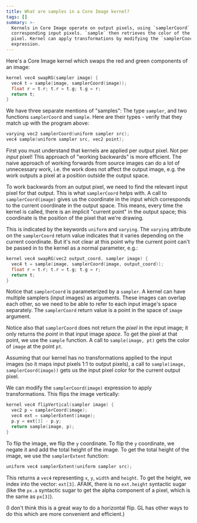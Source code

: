 ```yaml
---
title: What are samples in a Core Image kernel?
tags: []
summary: >-
  Kernels in Core Image operate on output pixels, using `samplerCoord` to find
  corresponding input pixels. `sample` then retrieves the color of the input
  pixel. Kernel can apply transformations by modifying the `samplerCoord`
  expression.
---
```


Here's a Core Image kernel which swaps the red and green components of an image:

```c
kernel vec4 swapRG(sampler image) {
  vec4 t = sample(image, samplerCoord(image));
  float r = t.r; t.r = t.g; t.g = r;
  return t;
}
```

We have three separate mentions of "samples": The type `sampler`, and two functions `samplerCoord` and `sample`. Here are their types - verify that they match up with the program above:

```c
varying vec2 samplerCoord(uniform sampler src);
vec4 sample(uniform sampler src, vec2 point);
```

First you must understand that kernels are applied per _output_ pixel. Not per _input_ pixel! This approach of "working backwards" is more efficient. The naive approach of working forwards from source images can do a lot of unnecessary work, i.e. the work does not affect the output image, e.g. the work outputs a pixel at a position outside the output space.

To work backwards from an output pixel, we need to find the relevant input pixel for that output. This is what `samplerCoord` helps with. A call to `samplerCoord(image)` gives us the coordinate in the input which corresponds to the current coordinate in the output space. This means, every time the kernel is called, there is an implicit "current point" in the output space; this coordinate is the position of the pixel that we're drawing.

This is indicated by the keywords `uniform` and `varying`. The `varying` attribute on the `samplerCoord` return value indicates that it varies depending on the current coordinate. But it's not clear at this point why the current point can't be passed in to the kernel as a normal parameter, e.g.:

```c
kernel vec4 swapRG(vec2 output_coord, sampler image) {
  vec4 t = sample(image, samplerCoord(image, output_coord));
  float r = t.r; t.r = t.g; t.g = r;
  return t;
}
```

Notice that `samplerCoord` is parameterized by a `sampler`. A kernel can have multiple samplers (input images) as arguments. These images can overlap each other, so we need to be able to refer to each input image's space separately. The `samplerCoord` return value is a point in the space of `image` argument.

Notice also that `samplerCoord` does not return the _pixel_ in the input image; it only returns the _point_ in that input image _space_. To get the pixel at that point, we use the `sample` function. A call to `sample(image, pt)` gets the color of `image` at the point `pt`.

Assuming that our kernel has no transformations applied to the input images (so it maps input pixels 1:1 to output pixels), a call to `sample(image, samplerCoord(image))` gets us the input pixel color for the current output pixel.

We can modify the `samplerCoord(image)` expression to apply transformations. This flips the image vertically:

```c
kernel vec4 flipVertical(sampler image) {
  vec2 p = samplerCoord(image);
  vec4 ext = samplerExtent(image);
  p.y = ext[3] - p.y;
  return sample(image, p);
}
```

To flip the image, we flip the `y` coordinate. To flip the `y` coordinate, we negate it and add the total height of the image. To get the total height of the image, we use the `samplerExtent` function:

```c
uniform vec4 samplerExtent(uniform sampler src);
```

This returns a `vec4` representing `x`, `y`, `width` and `height`. To get the height, we index into the vector: `ext[3]`. AFAIK, there is no `ext.height` syntactic sugar (like the `px.a` syntactic sugar to get the alpha component of a pixel, which is the same as `px[3]`).

(I don't think this is a great way to do a horizontal flip. GL has other ways to do this which are more convenient and efficient.)
